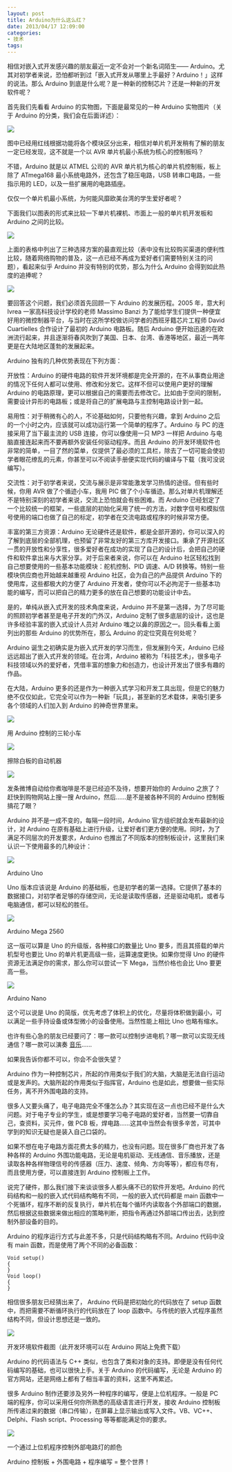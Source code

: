 ```yaml
---
layout: post
title: Arduino为什么这么红？
date: 2013/04/17 12:09:00
categories:
- 技术
tags:
---
```


相信对嵌入式开发感兴趣的朋友最近一定不会对一个新名词陌生—— Arduino。尤其对初学者来说，恐怕都听到过「嵌入式开发从哪里上手最好？Arduino！」这样的说法。那么 Arduino 到底是什么呢？是一种新的控制芯片？还是一种新的开发软件呢？

首先我们先看看 Arduino 的实物图，下面是最常见的一种 Arduino 实物图片（关于 Arduino 的分类，我们会在后面详述）：

![](http://pics.naaln.com/blog/2019-01-14-091701.jpg-basicBlog)

图中已经用红线根据功能将各个模块区分出来，相信对单片机开发稍有了解的朋友一定已经发现，这不就是一个以 AVR 单片机最小系统为核心的控制板吗？

不错，Arduino 就是以 ATMEL 公司的 AVR 单片机为核心的单片机控制板，板上除了 ATmega168 最小系统电路外，还包含了稳压电路，USB 转串口电路，一些指示用的 LED，以及一些扩展用的电路插座。

仅仅一个单片机最小系统，为何能风靡欧美台湾的学生爱好者呢？

下面我们以图表的形式来比较一下单片机裸机、市面上一般的单片机开发板和 Arduino 之间的比较。

![](http://pics.naaln.com/blog/2019-01-14-091703.jpg-basicBlog)

上面的表格中列出了三种选择方案的最直观比较（表中没有比较购买渠道的便利性比较，随着网络购物的普及，这一点已经不再成为爱好者们需要特别关注的问题），看起来似乎 Arduino 并没有特别的优势，那么为什么 Arduino 会得到如此热度的追捧呢？

![](http://pics.naaln.com/blog/2019-01-14-091703.gif-basicBlog)

要回答这个问题，我们必须首先回顾一下 Arduino 的发展历程。2005 年，意大利 Ivrea 一家高科技设计学校的老师 Massimo Banzi 为了能给学生们提供一种便宜好用的微控制器平台，与当时在这所学校做访问学者的西班牙籍芯片工程师 David Cuartielles 合作设计了最初的 Arduino 电路板。随后 Arduino 便开始迅速的在欧洲流行起来，并且逐渐将春风吹到了美国、日本、台湾、香港等地区，最近一两年更是在大陆地区蓬勃的发展起来。

Arduino 独有的几种优势表现在下列方面：

开放性：Arduino 的硬件电路的软件开发环境都是完全开源的，在不从事商业用途的情况下任何人都可以使用、修改和分发它。这样不但可以使用户更好的理解 Arduino 的电路原理，更可以根据自己的需要而去修改它。比如由于空间的限制，需要设计异形的电路板；或是将自己的扩展电路与主控制电路设计到一起。

易用性：对于稍微有心的人，不论基础如何，只要他有兴趣，拿到 Arduino 之后的一个小时之内，应该就可以成功运行第一个简单的程序了。Arduino 与 PC 的连接采用了当下最主流的 USB 连接，你可以像使用一只 MP3 一样把 Arduino 与电脑直接连起来而不要再额外安装任何驱动程序。而且 Arduino 的开发环境软件也非常的简单，一目了然的菜单，仅提供了最必须的工具栏，除去了一切可能会使初学者眼花缭乱的元素，你甚至可以不阅读手册便实现代码的编译与下载（我可没说编写）。

交流性：对于初学者来说，交流与展示是非常能激发学习热情的途径。但有些时候，你用 AVR 做了个循迹小车，我用 PIC 做了个小车循迹。那么对单片机理解还不是特别深刻的初学者来说，交流上恐怕就会有些困难。而 Arduino 已经划定了一个比较统一的框架，一些底层的初始化采用了统一的方法，对数字信号和模拟信号使用的端口也做了自己的标定，初学者在交流电路或程序的时候非常方便。

丰富的第三方资源：Arduino 无论硬件还是软件，都是全部开源的，你可以深入的了解到底层的全部机理，也预留了非常友好的第三方库开发接口。秉承了开源社区一贯的开放性和分享性，很多爱好者在成功的实现了自己的设计后，会把自己的硬件和软件拿出来与大家分享。对于后来者来说，你可以在 Arduino 社区轻松找到自己想要使用的一些基本功能模块：舵机控制、PID 调速、A/D 转换等。特别一些模块供应商也开始越来越重视 Arduino 社区，会为自己的产品提供 Arduino 下的使用库，这些都极大的方便了 Arduino 开发者，使你可以不必拘泥于一些基本功能的编写，而可以把自己的精力更多的放在自己想要的功能设计中去。

是的，单纯从嵌入式开发的技术角度来说，Arduino 并不是第一选择，为了尽可能的照顾初学者甚至是电子开发的门外汉，Arduino 定制了很多底层的设计，这也是许多经验丰富的嵌入式设计人员对 Arduino 嗤之以鼻的原因之一。回头看看上面列出的那些 Arduino 的优势所在，那么 Arduino 的定位究竟在何处呢？

Arduino 诞生之初确实是为嵌入式开发的学习而生，但发展到今天，Arduino 已经远远超出了嵌入式开发的领域。在台湾，Arduino 被称为「科技艺术」，很多电子科技领域以外的爱好者，凭借丰富的想象力和创造力，也设计开发出了很多有趣的作品。

在大陆，Arduino 更多的还是作为一种嵌入式学习和开发工具出现，但是它的魅力绝不仅仅如此，它完全可以作为一种新「玩具」，甚至新的艺术载体，来吸引更多各个领域的人们加入到 Arduino 的神奇世界里来。

![](http://pics.naaln.com/blog/2019-01-14-091705.jpg-basicBlog)

用 Arduino 控制的三轮小车

![](http://pics.naaln.com/blog/2019-01-14-091706.jpg-basicBlog)

擦除白板的自动机器

![](http://pics.naaln.com/blog/2019-01-14-091707.jpg-basicBlog)

发条微博自动给你煮咖啡是不是已经迫不及待，想要开始你的 Arduino 之旅了？赶快到购物网站上搜一搜 Arduino，然后……是不是被各种不同的 Arduino 控制板搞花了眼？

Arduino 并不是一成不变的，每隔一段时间，Arduino 官方组织就会发布最新的设计，对 Arduino 在原有基础上进行升级，让爱好者们更方便的使用。同时，为了满足不同层次的开发要求，Arduino 也推出了不同版本的控制板设计，这里我们来认识一下使用最多的几种设计：

![](http://pics.naaln.com/blog/2019-01-14-91708.jpg-basicBlog)

Arduino Uno

Uno 版本应该说是 Arduino 的基础板，也是初学者的第一选择。它提供了基本的数据接口，对初学者足够的存储空间，无论是读取传感器，还是驱动电机，或者与电脑通信，都可以轻松的胜任。

![](http://pics.naaln.com/blog/2019-01-14-091708.jpg-basicBlog)

Arduino Mega 2560

这一版可以算是 Uno 的升级版，各种接口的数量比 Uno 要多，而且其搭载的单片机型号也要比 Uno 的单片机更高级一些，运算速度更快。如果你觉得 Uno 的硬件资源无法满足你的需求，那么你可以尝试一下 Mega，当然价格也会比 Uno 要更高一些。

![](http://pics.naaln.com/blog/2019-01-14-091709.jpg-basicBlog)

Arduino Nano

这个可以说是 Uno 的简版，优先考虑了体积上的优化，尽量将体积做到最小，可以满足一些手持设备或体型微小的设备使用。当然性能上相比 Uno 也略有缩水。

也许有些心急的朋友已经要问了：哪一款可以控制步进电机？哪一款可以实现无线通信？哪一款可以演奏 [音乐](http://bbs.2500sz.com/bbs/forum-852-1.html)……

如果我告诉你都不可以，你会不会很失望？

Arduino 作为一种控制芯片，所起的作用类似于我们的大脑，大脑是无法自行运动或是发声的。大脑所起的作用类似于指挥官，Arduino 也是如此，想要做一些实际任务，离不开外围电路的支持。

很多人又要头痛了，电子电路完全不懂怎么办？其实现在这一点也已经不是什么大问题。对于电子专业的学生，或是想要学习电子电路的爱好者，当然要一切靠自己，查资料，买元件，做 PCB 板，焊电路……这其中当然会有很多辛苦，可其中学到的知识无疑也是装入自己口袋的。

如果不想在电子电路方面花费太多的精力，也没有问题。现在很多厂商也开发了各种各样的 Arduino 外围功能电路，无论是电机驱动、无线通信、音乐播放，还是读取各种各样物理信号的传感器（压力、速度、倾角、方向等等），都应有尽有，而且使用方便，可以直接连到 Arduino 控制板上工作。

说完了硬件，那么我们接下来谈谈很多人都头痛不已的软件开发吧。Arduino 的代码结构和一般的嵌入式代码结构略有不同，一般的嵌入式代码都是 main 函数中一个死循环，程序不断的反复执行，单片机在每个循环内读取各个外部端口的数据，然后根据这些数据来做出相应的策略判断，把指令再通过外部端口传出去，达到控制外部设备的目的。

Arduino 的程序运行方式与此差不多，只是代码结构略有不同。Arduino 代码中没有 main 函数，而是使用了两个不同的必备函数：

```
Void setup()
{
}
Void loop()
{
}
```

相信很多朋友已经猜出来了， Arduino 代码是把初始化的代码放在了 setup 函数中，而把需要不断循环执行的代码放在了 loop 函数中。与传统的嵌入式程序虽然结构不同，但设计思想还是一致的。

![](http://pics.naaln.com/blog/2019-01-14-091712.jpg-basicBlog)

开发环境软件截图（此开发环境可以在 Arduino 网站上免费下载）

Arduino 的代码语法与 C++ 类似，也包含了类和对象的支持。即便是没有任何代码编写的基础，也可以很快上手。关于 Arduino 的代码编写，无论是 Arduino 的官方网站，还是网络上都有了相当丰富的资料，这里不再累述。

很多 Arduino 制作还要涉及另外一种程序的编写，便是上位机程序。一般是 PC 端的程序，你可以采用任何你所熟悉的高级语言进行开发，接收 Arduino 控制板所传递过来的数据（串口传输），在屏幕上显示输出或写入文件。VB、VC++、Delphi、Flash script、Processing 等等都能满足你的要求。

![](http://pics.naaln.com/blog/2019-01-14-91713.jpg-basicBlog)

一个通过上位机程序控制外部电路灯的颜色

Arduino 控制板 + 外围电路 + 程序编写 = 整个世界！
